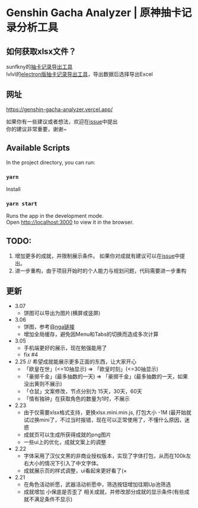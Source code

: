 # Genshin Gacha Analyzer | 原神抽卡记录分析工具

## 如何获取xlsx文件？
sunfkny的[抽卡记录导出工具](https://ngabbs.com/read.php?tid=25004616)  
lvlvl的[electron版抽卡记录导出工具](https://ngabbs.com/read.php?tid=25559039)，导出数据后选择导出Excel

## 网址
https://genshin-gacha-analyzer.vercel.app/

如果你有一些建议或者想法，欢迎在[issue](https://github.com/voderl/genshin-gacha-analyzer/issues)中提出  
你的建议非常重要，谢谢~

## Available Scripts

In the project directory, you can run:
### `yarn`
Install

### `yarn start`
Runs the app in the development mode.\
Open [http://localhost:3000](http://localhost:3000) to view it in the browser.

## TODO:
1. 增加更多的成就，并限制展示条件。 
   如果你对成就有建议可以在[issue](https://github.com/voderl/genshin-gacha-analyzer/issues)中提出。
2. 进一步重构，由于项目开始时的个人能力与规划问题，代码需要进一步重构


## 更新
* 3.07 
  * 饼图可以导出为图片(横屏或竖屏)
* 3.06
  * 饼图，参考自[nga链接](https://ngabbs.com/read.php?tid=25559039)
  * 增加全局缓存，避免因Menu和Tabs的切换而造成多次计算
* 3.05
  * 手机端更好的展示，现在勉强能用了
  * fix #4
* 2.25
 // 希望成就能展示更多正面的东西，让大家开心
  * 「欧皇在世」(<=10抽显示)  =>  「欧皇时刻」(<=30抽显示)
  * 「豪掷千金」(最多抽数的一天) =>  「豪掷千金」(最多抽数的一天，如果没出黄则不展示)
  * 「仓鼠」文案修改，节点分别为 15天，30天，60天
  * 「情有独钟」在获取角色的数量为1时，不展示
* 2.23
  * 由于仅需要xlsx格式支持，更换xlsx.mini.min.js, 打包大小 -1M (最开始就试过换mini了，不过当时报错，现在可以正常使用了，不懂什么原因，迷惑
  * 成就页可以生成所获得成就的png图片
  * 一些ui上的优化，成就文案上的调整
* 2.22
  * 字体采用了汉仪文黑的非商业授权版本，实现了字体打包，从而在100k左右大小的情况下引入了中文字体。
  * 成就展示页的样式调整，ui看起来更好看了(×  
* 2.21 
  * 在角色活动祈愿，武器活动祈愿中，筛选按钮增加往期Up池筛选
  * 成就增加 小保底是否歪了 相关成就，并修改部分成就的显示条件(有些成就不满足条件不显示)